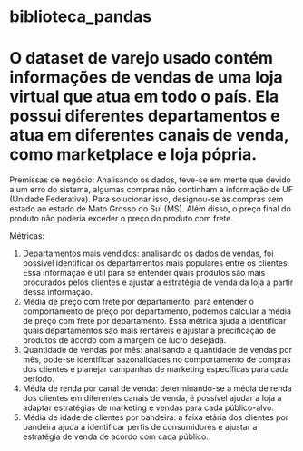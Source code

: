 # biblioteca_pandas

# O dataset de varejo usado contém informações de vendas de uma loja virtual que atua em todo o país. Ela possui diferentes departamentos e atua em diferentes canais de venda, como marketplace e loja pópria.

Premissas de negócio:
Analisando os dados, teve-se em mente que devido a um erro do sistema, algumas compras não continham a informação de UF (Unidade Federativa). Para solucionar isso, designou-se as compras sem estado ao estado de Mato Grosso do Sul (MS). Além disso, o preço final do produto não poderia exceder o preço do produto com frete.

Métricas:

1) Departamentos mais vendidos: analisando os dados de vendas, foi possível identificar os departamentos mais populares entre os clientes. Essa informação é útil para se entender quais produtos são mais procurados pelos clientes e ajustar a estratégia de venda da loja a partir dessa informação.
2) Média de preço com frete por departamento: para entender o comportamento de preço por departamento, podemos calcular a média de preço com frete por departamento. Essa métrica ajuda a identificar quais departamentos são mais rentáveis e ajustar a precificação de produtos de acordo com a margem de lucro desejada.
3) Quantidade de vendas por mês: analisando a quantidade de vendas por mês, pode-se identificar sazonalidades no comportamento de compras dos clientes e planejar campanhas de marketing específicas para cada período.
4) Média de renda por canal de venda: determinando-se a média de renda dos clientes em diferentes canais de venda, é possível ajudar a loja a adaptar estratégias de marketing e vendas para cada público-alvo.
5) Média de idade de clientes por bandeira: a faixa etária dos clientes por bandeira ajuda a identificar perfis de consumidores e ajustar a estratégia de venda de acordo com cada público. 
